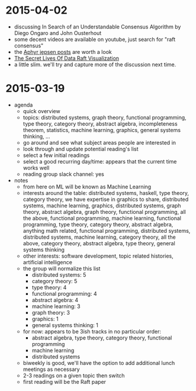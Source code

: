 2015-04-02
=====
- discussing In Search of an Understandable Consensus Algorithm by Diego Ongaro and John Ousterhout
- some decent videos are available on youtube, just search for "raft consensus"
- the [Aphyr jepsen posts](https://aphyr.com/tags/jepsen) are worth a look
- [The Secret Lives Of Data Raft Visualization](http://thesecretlivesofdata.com/raft/)
- a little slim. we'll try and capture more of the discussion next time.

2015-03-19
=====
- agenda
  - quick overview
  - topics: distributed systems, graph theory, functional programming, type theory, category theory, abstract algebra, incompleteness theorem, statistics, machine learning, graphics, general systems thinking, ...
  - go around and see what subject areas people are interested in
  - look through and update potential reading's list
  - select a few initial readings
  - select a good recurring day/time: appears that the current time works well
  - reading group slack channel: yes
- notes
  - from here on ML will be known as Machine Learning
  - interests around the table: distributed systems, haskell, type theory, category theory, we have expertise in graphics to share, distributed systems, machine learning, graphics, distributed systems, graph theory, abstract algebra, graph theory, functional programming, all the above, functional programming, machine learning, functional programming, type theory, category theory, abstract algebra, anything math related, functional programming, distributed systems, distributed systems, machine learning, category theory, all the above, category theory, abstract algebra, type theory, general systems thinking
  - other interests: software development, topic related histories, artificial intelligence
  - the group will normalize this list
    - distributed systems: 5
    - category theory: 5
    - type theory: 4
    - functional programming: 4
    - abstract algebra: 4
    - machine learning: 3
    - graph theory: 3
    - graphics: 1
    - general systems thinking: 1
  - for now: appears to be 3ish tracks in no particular order:
    - abstract algebra, type theory, category theory, functional programming
    - machine learning
    - distributed systems
  - biweekly is good, we'll have the option to add additional lunch meetings as necessary
  - 2-3 readings on a given topic then switch
  - first reading will be the Raft paper
